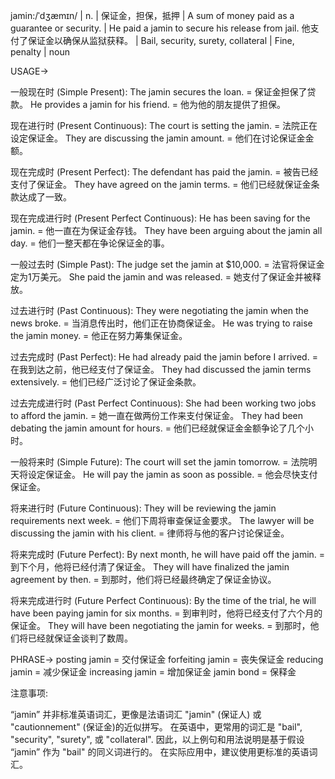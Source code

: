jamin:/ˈdʒæmɪn/ | n. | 保证金，担保，抵押 | A sum of money paid as a guarantee or security. | He paid a jamin to secure his release from jail.  他支付了保证金以确保从监狱获释。 |  Bail, security, surety, collateral | Fine, penalty | noun


USAGE->

一般现在时 (Simple Present):
The jamin secures the loan. =  保证金担保了贷款。
He provides a jamin for his friend. = 他为他的朋友提供了担保。

现在进行时 (Present Continuous):
The court is setting the jamin. = 法院正在设定保证金。
They are discussing the jamin amount. = 他们在讨论保证金金额。

现在完成时 (Present Perfect):
The defendant has paid the jamin. = 被告已经支付了保证金。
They have agreed on the jamin terms. = 他们已经就保证金条款达成了一致。


现在完成进行时 (Present Perfect Continuous):
He has been saving for the jamin. = 他一直在为保证金存钱。
They have been arguing about the jamin all day. = 他们一整天都在争论保证金的事。


一般过去时 (Simple Past):
The judge set the jamin at $10,000. = 法官将保证金定为1万美元。
She paid the jamin and was released. = 她支付了保证金并被释放。

过去进行时 (Past Continuous):
They were negotiating the jamin when the news broke. = 当消息传出时，他们正在协商保证金。
He was trying to raise the jamin money. = 他正在努力筹集保证金。


过去完成时 (Past Perfect):
He had already paid the jamin before I arrived. = 在我到达之前，他已经支付了保证金。
They had discussed the jamin terms extensively. = 他们已经广泛讨论了保证金条款。


过去完成进行时 (Past Perfect Continuous):
She had been working two jobs to afford the jamin. = 她一直在做两份工作来支付保证金。
They had been debating the jamin amount for hours. = 他们已经就保证金金额争论了几个小时。


一般将来时 (Simple Future):
The court will set the jamin tomorrow. = 法院明天将设定保证金。
He will pay the jamin as soon as possible. = 他会尽快支付保证金。


将来进行时 (Future Continuous):
They will be reviewing the jamin requirements next week. = 他们下周将审查保证金要求。
The lawyer will be discussing the jamin with his client. = 律师将与他的客户讨论保证金。


将来完成时 (Future Perfect):
By next month, he will have paid off the jamin. = 到下个月，他将已经付清了保证金。
They will have finalized the jamin agreement by then. = 到那时，他们将已经最终确定了保证金协议。


将来完成进行时 (Future Perfect Continuous):
By the time of the trial, he will have been paying jamin for six months.  = 到审判时，他将已经支付了六个月的保证金。
They will have been negotiating the jamin for weeks. = 到那时，他们将已经就保证金谈判了数周。




PHRASE->
posting jamin = 交付保证金
forfeiting jamin = 丧失保证金
reducing jamin = 减少保证金
increasing jamin = 增加保证金
jamin bond = 保释金


注意事项:

“jamin” 并非标准英语词汇，更像是法语词汇 "jamin" (保证人) 或 "cautionnement" (保证金)的近似拼写。  在英语中，更常用的词汇是 "bail", "security", "surety", 或 "collateral".  因此，以上例句和用法说明是基于假设 “jamin” 作为 "bail" 的同义词进行的。  在实际应用中，建议使用更标准的英语词汇。
